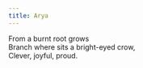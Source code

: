 ```yaml
---
title: Arya
---
```


From a burnt root grows<br/>
Branch where sits a bright-eyed crow,<br/>
Clever, joyful, proud.